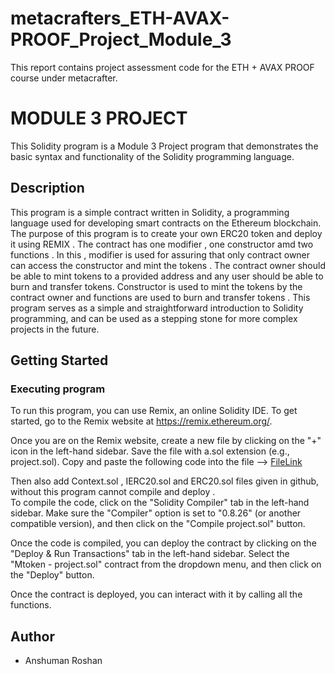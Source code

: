 # metacrafters_ETH-AVAX-PROOF_Project_Module_3
This report contains project assessment code for the ETH + AVAX PROOF course under metacrafter.

# MODULE 3 PROJECT

This Solidity program is a Module 3  Project program that demonstrates the basic syntax and functionality of the Solidity programming language.
## Description

This program is a simple contract written in Solidity, a programming language used for developing smart contracts on the Ethereum blockchain. The purpose of this program is to create your own ERC20 token and deploy it using REMIX . The contract has one modifier , one constructor amd two functions . In this , modifier is used for assuring that only contract owner can access the constructor and mint the tokens . The contract owner should be able to mint tokens to a provided address and any user should be able to burn and transfer tokens. Constructor is used to mint the tokens by the contract owner and functions are used to burn and transfer tokens . This program serves as a simple and straightforward introduction to Solidity programming, and can be used as a stepping stone for more complex projects in the future.

## Getting Started

### Executing program

To run this program, you can use Remix, an online Solidity IDE. To get started, go to the Remix website at https://remix.ethereum.org/.

Once you are on the Remix website, create a new file by clicking on the "+" icon in the left-hand sidebar. Save the file with a.sol extension (e.g., project.sol). Copy and paste the following code into the file --> [FileLink](https://github.com/Anshuman161203/metacrafters_ETH-AVAX-PROOF_Project_Module_3/blob/main/Project.sol)


Then also add Context.sol , IERC20.sol and ERC20.sol files given in github, without this program cannot compile and deploy .  
To compile the code, click on the "Solidity Compiler" tab in the left-hand sidebar. Make sure the "Compiler" option is set to "0.8.26" (or another compatible version), and then click on the "Compile project.sol" button.

Once the code is compiled, you can deploy the contract by clicking on the "Deploy & Run Transactions" tab in the left-hand sidebar. Select the "Mtoken - project.sol" contract from the dropdown menu, and then click on the "Deploy" button.

Once the contract is deployed, you can interact with it by calling all the functions. 

## Author
- Anshuman Roshan
